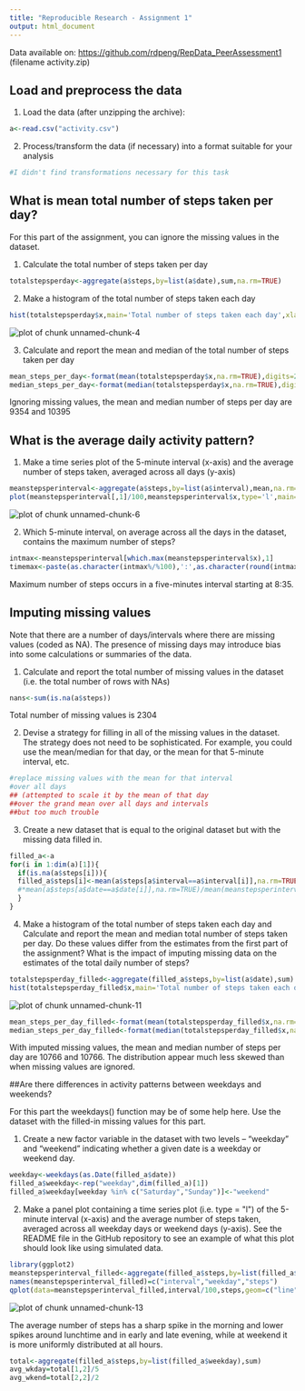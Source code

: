 ```yaml
---
title: "Reproducible Research - Assignment 1"
output: html_document
---
```


Data available on: https://github.com/rdpeng/RepData_PeerAssessment1 (filename activity.zip)

## Load and preprocess the data

1. Load the data (after unzipping the archive):


```r
a<-read.csv("activity.csv")
```

2. Process/transform the data (if necessary) into a format suitable for your analysis


```r
#I didn't find transformations necessary for this task
```

## What is mean total number of steps taken per day?

For this part of the assignment, you can ignore the missing values in the dataset.

1. Calculate the total number of steps taken per day


```r
totalstepsperday<-aggregate(a$steps,by=list(a$date),sum,na.rm=TRUE)
```

2. Make a histogram of the total number of steps taken each day


```r
hist(totalstepsperday$x,main='Total number of steps taken each day',xlab='Steps per day')
```

![plot of chunk unnamed-chunk-4](figure/unnamed-chunk-4-1.png) 

3. Calculate and report the mean and median of the total number of steps taken per day


```r
mean_steps_per_day<-format(mean(totalstepsperday$x,na.rm=TRUE),digits=2)
median_steps_per_day<-format(median(totalstepsperday$x,na.rm=TRUE),digits=2)
```

Ignoring missing values, the mean and median number of steps per day are 9354 and 10395

## What is the average daily activity pattern?

1. Make a time series plot of the 5-minute interval (x-axis) and the average number of steps taken, averaged across all days (y-axis)


```r
meanstepsperinterval<-aggregate(a$steps,by=list(a$interval),mean,na.rm=TRUE)
plot(meanstepsperinterval[,1]/100,meanstepsperinterval$x,type='l',main='Daily pattern of average number of steps',xlab='Time of the day',ylab='Average number of steps')
```

![plot of chunk unnamed-chunk-6](figure/unnamed-chunk-6-1.png) 

2. Which 5-minute interval, on average across all the days in the dataset, contains the maximum number of steps?


```r
intmax<-meanstepsperinterval[which.max(meanstepsperinterval$x),1]
timemax<-paste(as.character(intmax%/%100),':',as.character(round(intmax%%100)),sep='')
```

Maximum number of steps occurs in a five-minutes interval starting at 8:35.

## Imputing missing values

Note that there are a number of days/intervals where there are missing values (coded as NA). The presence of missing days may introduce bias into some calculations or summaries of the data.

1. Calculate and report the total number of missing values in the dataset (i.e. the total number of rows with NAs)


```r
nans<-sum(is.na(a$steps))
```

Total number of missing values is 2304

2. Devise a strategy for filling in all of the missing values in the dataset. The strategy does not need to be sophisticated. For example, you could use the mean/median for that day, or the mean for that 5-minute interval, etc.


```r
#replace missing values with the mean for that interval
#over all days
## (attempted to scale it by the mean of that day
##over the grand mean over all days and intervals
##but too much trouble
```

3. Create a new dataset that is equal to the original dataset but with the missing data filled in.


```r
filled_a<-a
for(i in 1:dim(a)[1]){
  if(is.na(a$steps[i])){
  filled_a$steps[i]<-mean(a$steps[a$interval==a$interval[i]],na.rm=TRUE)
  #*mean(a$steps[a$date==a$date[i]],na.rm=TRUE)/mean(meanstepsperinterval$x,na.rm=TRUE)
  }
}
```

4. Make a histogram of the total number of steps taken each day and Calculate and report the mean and median total number of steps taken per day. Do these values differ from the estimates from the first part of the assignment? What is the impact of imputing missing data on the estimates of the total daily number of steps?


```r
totalstepsperday_filled<-aggregate(filled_a$steps,by=list(a$date),sum)
hist(totalstepsperday_filled$x,main='Total number of steps taken each day, missing data imputed',xlab='Steps per day')
```

![plot of chunk unnamed-chunk-11](figure/unnamed-chunk-11-1.png) 

```r
mean_steps_per_day_filled<-format(mean(totalstepsperday_filled$x,na.rm=TRUE),digits=2)
median_steps_per_day_filled<-format(median(totalstepsperday_filled$x,na.rm=TRUE),digits=2)
```

With imputed missing values, the mean and median number of steps per day are 10766 and 10766. The distribution appear much less skewed than when missing values are ignored.

##Are there differences in activity patterns between weekdays and weekends?

For this part the weekdays() function may be of some help here. Use the dataset with the filled-in missing values for this part.

1. Create a new factor variable in the dataset with two levels – “weekday” and “weekend” indicating whether a given date is a weekday or weekend day.


```r
weekday<-weekdays(as.Date(filled_a$date))
filled_a$weekday<-rep("weekday",dim(filled_a)[1])
filled_a$weekday[weekday %in% c("Saturday","Sunday")]<-"weekend"
```

2. Make a panel plot containing a time series plot (i.e. type = "l") of the 5-minute interval (x-axis) and the average number of steps taken, averaged across all weekday days or weekend days (y-axis). See the README file in the GitHub repository to see an example of what this plot should look like using simulated data.


```r
library(ggplot2)
meanstepsperinterval_filled<-aggregate(filled_a$steps,by=list(filled_a$interval,filled_a$weekday),mean)
names(meanstepsperinterval_filled)=c("interval","weekday","steps")
qplot(data=meanstepsperinterval_filled,interval/100,steps,geom=c("line"),facets=.~weekday,main="Daily patterns in average number of steps",xlab="Hour",ylab="Average number of steps")
```

![plot of chunk unnamed-chunk-13](figure/unnamed-chunk-13-1.png) 

The average number of steps has a sharp spike in the morning and lower spikes around lunchtime and in early and late evening, while at weekend it is more uniformly distributed at all hours.


```r
total<-aggregate(filled_a$steps,by=list(filled_a$weekday),sum)
avg_wkday=total[1,2]/5
avg_wkend=total[2,2]/2
```

